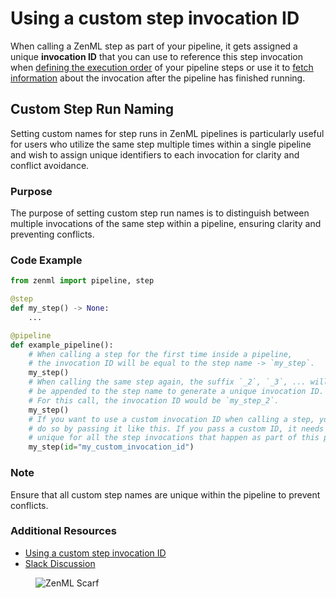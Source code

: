 # Using a custom step invocation ID

When calling a ZenML step as part of your pipeline, it gets assigned a unique **invocation ID** that you can use to reference this step invocation when [defining the execution order](control-execution-order-of-steps.md) of your pipeline steps or use it to [fetch information](../../../user-guide/tutorial/fetching-pipelines.md) about the invocation after the pipeline has finished running.

## Custom Step Run Naming

Setting custom names for step runs in ZenML pipelines is particularly useful for users who utilize the same step multiple times within a single pipeline and wish to assign unique identifiers to each invocation for clarity and conflict avoidance.

### Purpose

The purpose of setting custom step run names is to distinguish between multiple invocations of the same step within a pipeline, ensuring clarity and preventing conflicts.

### Code Example

```python
from zenml import pipeline, step

@step
def my_step() -> None:
    ...

@pipeline
def example_pipeline():
    # When calling a step for the first time inside a pipeline,
    # the invocation ID will be equal to the step name -> `my_step`.
    my_step()
    # When calling the same step again, the suffix `_2`, `_3`, ... will
    # be appended to the step name to generate a unique invocation ID.
    # For this call, the invocation ID would be `my_step_2`.
    my_step()
    # If you want to use a custom invocation ID when calling a step, you can
    # do so by passing it like this. If you pass a custom ID, it needs to be
    # unique for all the step invocations that happen as part of this pipeline.
    my_step(id="my_custom_invocation_id")
```

### Note

Ensure that all custom step names are unique within the pipeline to prevent conflicts.

### Additional Resources

- [Using a custom step invocation ID](https://github.com/zenml-io/zenml/blob/main/docs/book/how-to/pipeline-development/build-pipelines/using-a-custom-step-invocation-id.md)
- [Slack Discussion](https://zenml.slack.com/archives/C01FWQ5D0TT/p1739499659.053539)

<!-- For scarf -->
<figure><img alt="ZenML Scarf" referrerpolicy="no-referrer-when-downgrade" src="https://static.scarf.sh/a.png?x-pxid=f0b4f458-0a54-4fcd-aa95-d5ee424815bc" /></figure>


